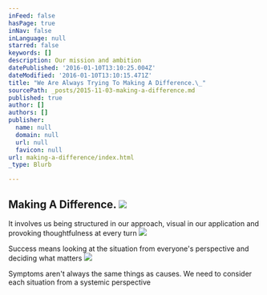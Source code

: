 ```yaml
---
inFeed: false
hasPage: true
inNav: false
inLanguage: null
starred: false
keywords: []
description: Our mission and ambition
datePublished: '2016-01-10T13:10:25.004Z'
dateModified: '2016-01-10T13:10:15.471Z'
title: "We Are Always Trying To Making A Difference.\_"
sourcePath: _posts/2015-11-03-making-a-difference.md
published: true
author: []
authors: []
publisher:
  name: null
  domain: null
  url: null
  favicon: null
url: making-a-difference/index.html
_type: Blurb

---
```

## Making A Difference. ![](https://the-grid-user-content.s3-us-west-2.amazonaws.com/372e0493-c10f-422e-99a2-40ba5c11de66.jpg)

It involves us being structured in our approach, visual in our application and provoking thoughtfulness at every turn
![](https://the-grid-user-content.s3-us-west-2.amazonaws.com/718ea8c9-c5f0-4cc1-91a7-1d6f1ca1c57b.jpg)

Success means looking at the situation from everyone's perspective and deciding what matters
![](https://the-grid-user-content.s3-us-west-2.amazonaws.com/6965c9df-82c9-4013-9da3-8e2430283489.jpg)

Symptoms aren't always the same things as causes. We need to consider each situation from a systemic perspective